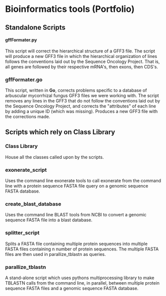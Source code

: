 Bioinformatics tools (Portfolio)
=======

## Standalone Scripts

#### gffFormater.py

This script will correct the hierarchical structure of a GFF3 file. The script will produce a new GFF3 file in which
the hierarchical organization of lines follows the conventions laid out by the Sequence Oncology Project. That is, all genes
are followed by their respective mRNA's, then exons, then CDS's.

### gffFormater.go

This script, written in **Go**, corrects problems specific to a database of arbuscular mycorrhizal fungus GFF3 files we were working with. The script removes any lines in the GFF3 that do not follow the conventions laid out by the Sequence Oncology Project, and corrects the "attributes" of each line by adding a unique ID (which was missing). Produces a new GFF3 file with the corrections made. 

## Scripts which rely on Class Library

### Class Library

House all the classes called upon by the scripts. 

### exonerate_script

Uses the command line exonerate tools to call exonerate from the command line with a protein sequence FASTA file query on a genomic sequence FASTA database.

### create_blast_database

Uses the command line BLAST tools from NCBI to convert a genomic sequence FASTA file into a blast database.

### splitter_script

Splits a FASTA file containing multiple protein sequences into multiple FASTA files containing n number of protein sequences. The multiple FASTA files are then used in parallize_tblastn as queries. 

### parallize_tblastn

A stand-alone script which uses pythons multiprocessing library to make TBLASTN calls from the command line, in parallel, between multiple protein sequence FASTA files and a genomic sequence FASTA database.




